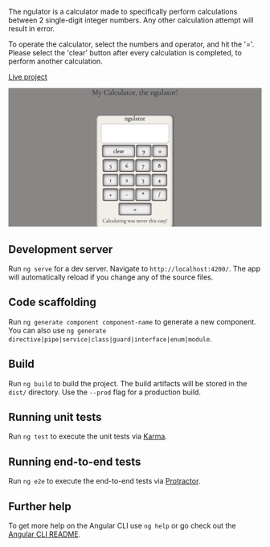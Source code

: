 
The ngulator is a calculator made to specifically perform calculations between 2 single-digit integer numbers. Any other calculation attempt will result in error.

To operate the calculator, select the numbers and operator, and hit the '='. Please select the 'clear' button after every calculation is completed, to perform another calculation.

[Live project](https://ngulator-e582e.firebaseapp.com/)

![Preview](https://raw.githubusercontent.com/Paahn/ngulator/master/cover.png)

## Development server

Run `ng serve` for a dev server. Navigate to `http://localhost:4200/`. The app will automatically reload if you change any of the source files.

## Code scaffolding

Run `ng generate component component-name` to generate a new component. You can also use `ng generate directive|pipe|service|class|guard|interface|enum|module`.

## Build

Run `ng build` to build the project. The build artifacts will be stored in the `dist/` directory. Use the `--prod` flag for a production build.

## Running unit tests

Run `ng test` to execute the unit tests via [Karma](https://karma-runner.github.io).

## Running end-to-end tests

Run `ng e2e` to execute the end-to-end tests via [Protractor](http://www.protractortest.org/).

## Further help

To get more help on the Angular CLI use `ng help` or go check out the [Angular CLI README](https://github.com/angular/angular-cli/blob/master/README.md).
